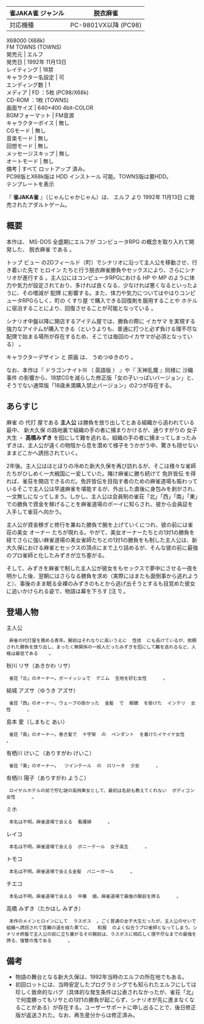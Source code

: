 雀JAKA雀  ジャンル  |  脱衣麻雀   
---|---  
対応機種  |  PC-9801VX以降  (PC98)   
X68000  (X68k)  
FM TOWNS  (TOWNS)  
発売元  |  エルフ   
発売日  |  1992年  11月13日   
レイティング  |  18禁   
キャラクター名設定  |  可   
エンディング数  |  1   
メディア  |  FD  ：5枚 (PC98/X68k)   
CD-ROM  ：1枚 (TOWNS)  
画面サイズ  |  640*400 4bit-COLOR   
BGMフォーマット  |  FM音源   
キャラクターボイス  |  無し   
CGモード  |  無し   
音楽モード  |  無し   
回想モード  |  無し   
メッセージスキップ  |  無し   
オートモード  |  無し   
備考  |  すべて  ロットアップ  済み。   
PC98版とX68k版は  HDD  インストール  可能。TOWNS版は要HDD。  
テンプレートを表示  
  
『 **雀JAKA雀** 』（じゃんじゃかじゃん）は、  エルフ  より  1992年  11月13日  に発売されたアダルトゲーム。

##  概要  

本作は、  MS-DOS  全盛期にエルフが  コンピュータRPG  の概念を取り入れて開発した、  脱衣麻雀  である    。

トップ  ビュー  の2Dフィールド（町）でシナリオに沿って主人公を移動させ、行き着いた先で  ヒロイン
たちと行う脱衣麻雀勝負やセックスにより、さらにシナリオが進行する    。主人公にはコンピュータRPGにおける  HP  や  MP
のように体力や気力が設定されており、多ければ良くなる、少なければ悪くなるといったように、その増減が  配牌
に影響する。また、体力や気力についてはやはりコンピュータRPGらしく、町の  くすり屋  で購入できる回復剤を服用することや  ホテル
に宿泊することにより、回復させることが可能となっている      。

シナリオ中盤以降に開店するアイテム屋では、勝負の際に  イカサマ
を実現する強力なアイテムが購入できる（というよりも、普通に打つと必ず負ける理不尽な配牌で始まる場所が存在するため、そこでは毎回のイカサマが必須となっている）
    。

キャラクターデザイン  と  原画  は、  うめつゆきのり  。

なお、本作は『  ドラゴンナイトIII  （  英語版  ）  』や『  天神乱魔  』同様に  沙織事件
の影響から、18禁CGを減らした修正版「女の子いっぱいバージョン」と、そうでない通常版「18歳未満購入禁止バージョン」の2つが存在する。

##  あらすじ  

麻雀  の  代打  屋である **主人公** は勝負を放り出してとある組織から追われている最中、  新大久保
の路地裏で組織の手の者に捕まりかけるが、通りすがりの  女子大生  ・ **高橋みずき**
を囮にして難を逃れる。組織の手の者に捕まってしまったみずきは、主人公が遠くの物陰から息を潜めて様子をうかがう中、驚きも隠せないままどこかへ誘拐されていく。

2年後。主人公はほとぼりの冷めた新大久保を再び訪れるが、そこは様々な雀師たちがひしめく一大戦国に一変していた。賭け麻雀に勝ち続けて  免許皆伝
を得れば、雀荘を開店できるのだ。免許皆伝を目指す者のための麻雀道場も賑わっているそこで主人公は早速麻雀を堪能するが、外出した直後に身包みを剥がされ、一文無しになってしまう。しかし、主人公は会員制の雀荘「北」「西」「南」「東」での勝負で資金を稼げることを麻雀道場のボーイに知らされ、彼から会員証を入手して雀荘へ向かう。

主人公が資金稼ぎと修行を兼ねた勝負で腕を上げていくにつれ、彼の前には雀荘の美女  オーナー
たちが現れる。やがて、美女オーナーたちとの1対1の勝負を経てさらに強い麻雀道場の美女雀師たちとの1対1の勝負をも制した主人公は、新大久保における麻雀とセックスの頂点にまで上り詰めるが、そんな彼の前に最強のプロ雀師と化したみずきが立ち塞がる。

そして、みずきを麻雀で制した主人公が彼女をもセックスで夢中にさせる一夜を明かした後、翌朝にはさらなる勝負を求め（実際にはまたも面倒事から逃れようと）、事後のまま眠る全裸のみずきのもとから逃げ出そうとするも目覚めた彼女に追いかけられる姿で、物語は幕を下ろす
    [注 1]  。

##  登場人物  

主人公

     麻雀の代打屋を務める青年。腕前はそれなりに高いうえに  性技  にも長けているが、依頼された勝負を放り出し、まったく無関係の一般人だったみずきを囮にして難を逃れるなど、人格は最低である    。 
秋川 リサ（あきかわ リサ）  

     雀荘「北」のオーナー。ボーイッシュで  デニム  生地を好む女性      。 
結城 アズサ（ゆうき アズサ）  

     雀荘「西」のオーナー。ウェーブの掛かった  金髪  で  眼鏡  を掛けた  インテリ  女性      。 
島本 愛（しまもと あい）  

     雀荘「南」のオーナー。巻き髪で  十字架  の  ペンダント  を着けたイケイケ女性      。 
有栖川 けいこ（ありすがわ けいこ）  

     雀荘「東」のオーナー。  ツインテール  の  ロリータ  少女      。 
有栖川 陽子（ありすがわ ようこ）  

     ロイヤルホテルの前で佇む謎の高飛車女として、最初は名前も教えてくれない  ボディコン  女性      。 
ミホ  

     本名は不明。麻雀道場で会える  看護婦      。 
レイコ  

     本名は不明。麻雀道場で会える  ポニーテール  女子高生      。 
トモコ  

     本名は不明。麻雀道場で会える金髪  バニーガール      。 
チエコ  

     本名は不明。麻雀道場で会える  中華  娘。麻雀道場で最強の腕前を誇る      。 
高橋 みずき（たかはし みずき）  

     本作のメインヒロインにして  ラスボス  。ごく普通の女子大生だったが、主人公のせいで組織へ誘拐されて苦難の道を経た果てに、  和服  のよく似合うプロ雀師となってしまう。シナリオ終盤で主人公の前に立ち塞がるその腕前は、ラスボスに相応しく理不尽なまでの最強を誇る、復讐の鬼である      。 

##  備考  

  * 物語の舞台となる新大久保は、1992年当時のエルフの所在地でもある。 
  * 初回ロットには、当時安定したプログラミングでも知られたエルフにしては珍しく致命的なバグ（具体的な発生条件は公表されなかったが、雀荘「北」で何度勝ってもリサとの1対1の勝負が起こらず、シナリオが先に進まなくなることがある）が存在する。ユーザーサポートに申し出ることで、後日修正版が返送された。なお、再生産分からは修正済み。 


